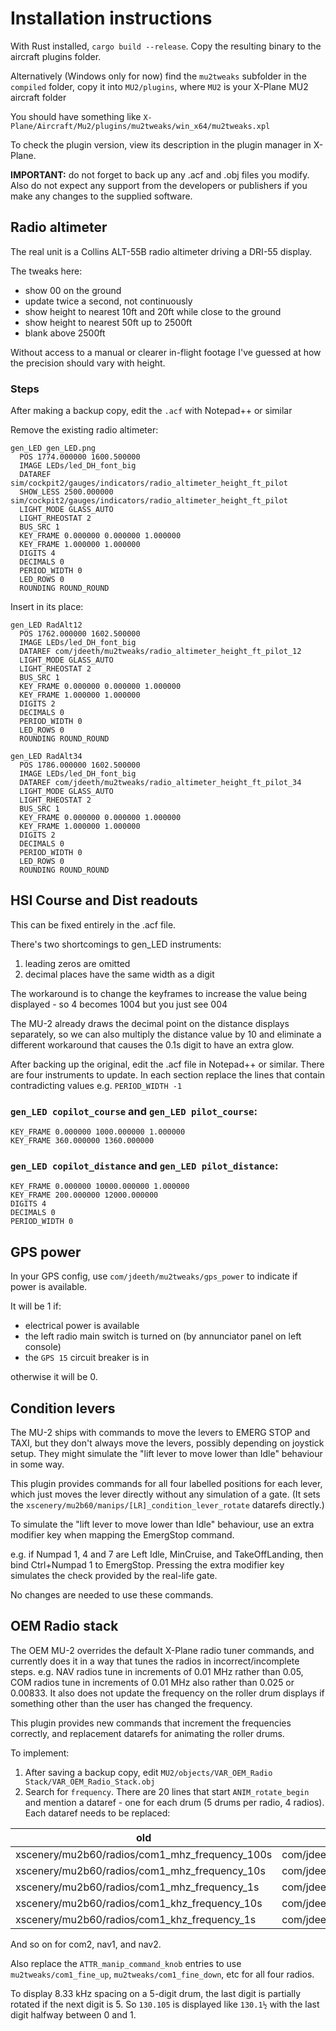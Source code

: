 # Installation instructions

With Rust installed, `cargo build --release`. Copy the resulting binary to the aircraft plugins folder.

Alternatively (Windows only for now) find the `mu2tweaks` subfolder in the `compiled` folder, copy it into `MU2/plugins`, where `MU2` is your X-Plane MU2 aircraft folder

You should have something like `X-Plane/Aircraft/Mu2/plugins/mu2tweaks/win_x64/mu2tweaks.xpl`

To check the plugin version, view its description in the plugin manager in X-Plane.

**IMPORTANT:** do not forget to back up any .acf and .obj files you modify. Also do not expect any support from the developers or publishers if you make any changes to the supplied software.

## Radio altimeter

The real unit is a Collins ALT-55B radio altimeter driving a DRI-55 display.

The tweaks here:
- show 00 on the ground
- update twice a second, not continuously
- show height to nearest 10ft and 20ft while close to the ground
- show height to nearest 50ft up to 2500ft
- blank above 2500ft

Without access to a manual or clearer in-flight footage I've guessed at how the precision should vary with height.

### Steps

After making a backup copy, edit the `.acf` with Notepad++ or similar

Remove the existing radio altimeter:
```
gen_LED gen_LED.png
  POS 1774.000000 1600.500000
  IMAGE LEDs/led_DH_font_big
  DATAREF sim/cockpit2/gauges/indicators/radio_altimeter_height_ft_pilot
  SHOW_LESS 2500.000000 sim/cockpit2/gauges/indicators/radio_altimeter_height_ft_pilot
  LIGHT_MODE GLASS_AUTO
  LIGHT_RHEOSTAT 2
  BUS_SRC 1
  KEY_FRAME 0.000000 0.000000 1.000000
  KEY_FRAME 1.000000 1.000000
  DIGITS 4
  DECIMALS 0
  PERIOD_WIDTH 0
  LED_ROWS 0
  ROUNDING ROUND_ROUND
```

Insert in its place:
```
gen_LED RadAlt12
  POS 1762.000000 1602.500000
  IMAGE LEDs/led_DH_font_big
  DATAREF com/jdeeth/mu2tweaks/radio_altimeter_height_ft_pilot_12
  LIGHT_MODE GLASS_AUTO
  LIGHT_RHEOSTAT 2
  BUS_SRC 1
  KEY_FRAME 0.000000 0.000000 1.000000
  KEY_FRAME 1.000000 1.000000
  DIGITS 2
  DECIMALS 0
  PERIOD_WIDTH 0
  LED_ROWS 0
  ROUNDING ROUND_ROUND

gen_LED RadAlt34
  POS 1786.000000 1602.500000
  IMAGE LEDs/led_DH_font_big
  DATAREF com/jdeeth/mu2tweaks/radio_altimeter_height_ft_pilot_34
  LIGHT_MODE GLASS_AUTO
  LIGHT_RHEOSTAT 2
  BUS_SRC 1
  KEY_FRAME 0.000000 0.000000 1.000000
  KEY_FRAME 1.000000 1.000000
  DIGITS 2
  DECIMALS 0
  PERIOD_WIDTH 0
  LED_ROWS 0
  ROUNDING ROUND_ROUND
```

## HSI Course and Dist readouts

This can be fixed entirely in the .acf file.

There's two shortcomings to gen_LED instruments:
1. leading zeros are omitted
2. decimal places have the same width as a digit

The workaround is to change the keyframes to increase the value being displayed - so 4 becomes 1004 but you just see 004

The MU-2 already draws the decimal point on the distance displays separately, so we can also multiply the distance value by 10 and eliminate a different workaround that causes the 0.1s digit to have an extra glow.

After backing up the original, edit the .acf file in Notepad++ or similar. There are four instruments to update. In each section replace the lines that contain contradicting values e.g. `PERIOD_WIDTH -1`

### `gen_LED copilot_course` and `gen_LED pilot_course`:

    KEY_FRAME 0.000000 1000.000000 1.000000
    KEY_FRAME 360.000000 1360.000000

### `gen_LED copilot_distance` and `gen_LED pilot_distance`:

    KEY_FRAME 0.000000 10000.000000 1.000000
    KEY_FRAME 200.000000 12000.000000
    DIGITS 4
    DECIMALS 0
    PERIOD_WIDTH 0


## GPS power

In your GPS config, use `com/jdeeth/mu2tweaks/gps_power` to indicate if power is available.

It will be 1 if:
- electrical power is available
- the left radio main switch is turned on (by annunciator panel on left console)
- the `GPS 15` circuit breaker is in

otherwise it will be 0.

## Condition levers

The MU-2 ships with commands to move the levers to EMERG STOP and TAXI, but they
don't always move the levers, possibly depending on joystick setup. They might
simulate the "lift lever to move lower than Idle" behaviour in some way.

This plugin provides commands for all four labelled positions for each lever,
which just moves the lever directly without any simulation of a gate. (It
sets the `xscenery/mu2b60/manips/[LR]_condition_lever_rotate` datarefs directly.)

To simulate the "lift lever to move lower than Idle" behaviour, use an extra
modifier key when mapping the EmergStop command.

e.g. if Numpad 1, 4 and 7 are Left Idle, MinCruise, and TakeOffLanding, then
bind Ctrl+Numpad 1 to EmergStop. Pressing the extra modifier key simulates
the check provided by the real-life gate.

No changes are needed to use these commands.

## OEM Radio stack

The OEM MU-2 overrides the default X-Plane radio tuner commands, and currently does it in a way that tunes the radios in incorrect/incomplete steps. e.g. NAV radios tune in increments of 0.01 MHz rather than 0.05, COM radios tune in increments of 0.01 MHz also rather than 0.025 or 0.00833. It also does not update the frequency on the roller drum displays if something other than the user has changed the frequency.

This plugin provides new commands that increment the frequencies correctly, and replacement datarefs for animating the roller drums.

To implement:

1. After saving a backup copy, edit `MU2/objects/VAR_OEM_Radio Stack/VAR_OEM_Radio_Stack.obj`
2. Search for `frequency`. There are 20 lines that start `ANIM_rotate_begin` and mention a dataref - one for each drum (5 drums per radio, 4 radios). Each dataref needs to be replaced:

old|new
-|-
xscenery/mu2b60/radios/com1_mhz_frequency_100s | com/jdeeth/mu2tweaks/com1_mhz_100
xscenery/mu2b60/radios/com1_mhz_frequency_10s | com/jdeeth/mu2tweaks/com1_mhz_010
xscenery/mu2b60/radios/com1_mhz_frequency_1s | com/jdeeth/mu2tweaks/com1_mhz_001
xscenery/mu2b60/radios/com1_khz_frequency_10s | com/jdeeth/mu2tweaks/com1_khz_10
xscenery/mu2b60/radios/com1_khz_frequency_1s | com/jdeeth/mu2tweaks/com1_khz_01

And so on for com2, nav1, and nav2.

Also replace the `ATTR_manip_command_knob` entries to use `mu2tweaks/com1_fine_up`, `mu2tweaks/com1_fine_down`, etc for all four radios.

To display 8.33 kHz spacing on a 5-digit drum, the last digit is partially rotated if the next digit is 5. So `130.105` is displayed like `130.1½` with the last digit halfway between 0 and 1.
